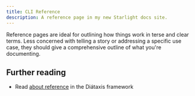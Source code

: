 ```yaml
---
title: CLI Reference
description: A reference page in my new Starlight docs site.
---
```


Reference pages are ideal for outlining how things work in terse and clear terms.
Less concerned with telling a story or addressing a specific use case, they should give a comprehensive outline of what
you're documenting.

## Further reading

- Read [about reference](https://diataxis.fr/reference/) in the Diátaxis framework
